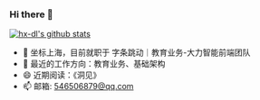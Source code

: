 ### Hi there 👋

[![hx-dl's github stats](https://github-readme-stats.vercel.app/api?username=hx-dl)](https://github.com/hx-dl)

- 🔭 坐标上海，目前就职于 字条跳动｜教育业务-大力智能前端团队 
- 🌱 最近的工作方向：教育业务、基础架构
- 😄 近期阅读：《洞见》
- 📫 邮箱: 546506879@qq.com
